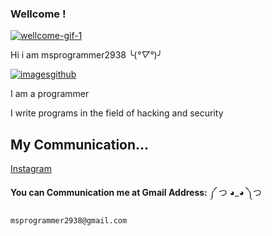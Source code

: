 ### Wellcome !
[![wellcome-gif-1](https://user-images.githubusercontent.com/78996423/115946188-cf20fe00-a4d4-11eb-811a-4b9d8f91fa34.gif)](https://github.com/msprogrammer2938)

Hi i am msprogrammer2938 ╰(*°▽°*)╯

[![images](https://user-images.githubusercontent.com/78996423/112989844-96faf980-917a-11eb-8bf2-ad6ac89ac9b9.png)](https://github.com/msprogrammer2938)[github](https://github.com/msprogrammer2938)


I am a programmer 

I write programs in the field of hacking and security

## My Communication...
[Instagram](https://instagram.com/programmer2938/)

**You can Communication me at Gmail Address:** ༼ つ ◕_◕ ༽つ 
```
msprogrammer2938@gmail.com
```
